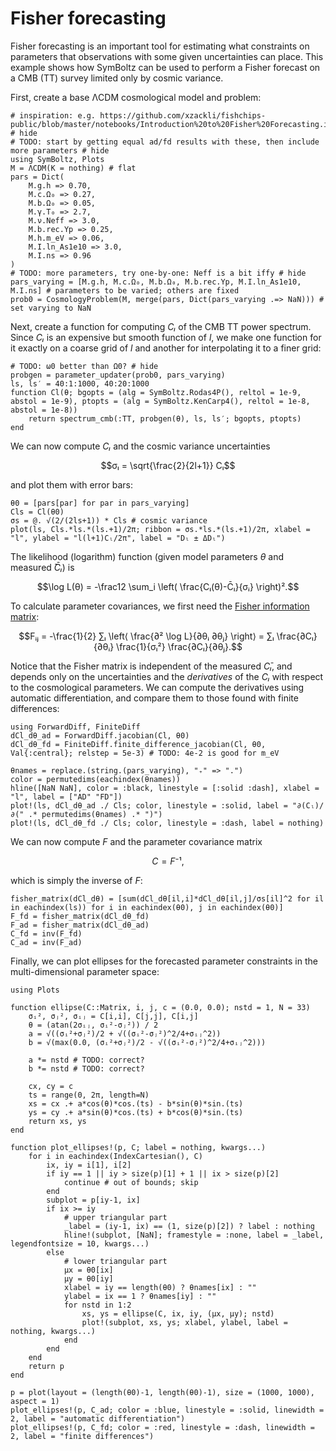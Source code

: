 # Fisher forecasting

Fisher forecasting is an important tool for estimating what constraints on parameters that observations with some given uncertainties can place.
This example shows how SymBoltz can be used to perform a Fisher forecast on a CMB (TT) survey limited only by cosmic variance.

First, create a base ΛCDM cosmological model and problem:
```@example forecast
# inspiration: e.g. https://github.com/xzackli/fishchips-public/blob/master/notebooks/Introduction%20to%20Fisher%20Forecasting.ipynb # hide
# TODO: start by getting equal ad/fd results with these, then include more parameters # hide
using SymBoltz, Plots
M = ΛCDM(K = nothing) # flat
pars = Dict(
    M.g.h => 0.70,
    M.c.Ω₀ => 0.27,
    M.b.Ω₀ => 0.05,
    M.γ.T₀ => 2.7,
    M.ν.Neff => 3.0,
    M.b.rec.Yp => 0.25,
    M.h.m_eV => 0.06,
    M.I.ln_As1e10 => 3.0,
    M.I.ns => 0.96
)
# TODO: more parameters, try one-by-one: Neff is a bit iffy # hide
pars_varying = [M.g.h, M.c.Ω₀, M.b.Ω₀, M.b.rec.Yp, M.I.ln_As1e10, M.I.ns] # parameters to be varied; others are fixed
prob0 = CosmologyProblem(M, merge(pars, Dict(pars_varying .=> NaN))) # set varying to NaN
```

Next, create a function for computing $Cₗ$ of the CMB TT power spectrum.
Since $Cₗ$ is an expensive but smooth function of $l$, we make one function for it exactly on a coarse grid of $l$ and another for interpolating it to a finer grid:
```@example forecast
# TODO: ω0 better than Ω0? # hide
probgen = parameter_updater(prob0, pars_varying)
ls, ls′ = 40:1:1000, 40:20:1000
function Cl(θ; bgopts = (alg = SymBoltz.Rodas4P(), reltol = 1e-9, abstol = 1e-9), ptopts = (alg = SymBoltz.KenCarp4(), reltol = 1e-8, abstol = 1e-8))
    return spectrum_cmb(:TT, probgen(θ), ls, ls′; bgopts, ptopts)
end
```
We can now compute $Cₗ$ and the cosmic variance uncertainties
```math
σₗ = \sqrt{\frac{2}{2l+1}} Cₗ
```
and plot them with error bars:
```@example forecast
θ0 = [pars[par] for par in pars_varying]
Cls = Cl(θ0)
σs = @. √(2/(2ls+1)) * Cls # cosmic variance
plot(ls, Cls.*ls.*(ls.+1)/2π; ribbon = σs.*ls.*(ls.+1)/2π, xlabel = "l", ylabel = "l(l+1)Cₗ/2π", label = "Dₗ ± ΔDₗ")
```
The likelihood (logarithm) function (given model parameters $θ$ and measured $̄\bar{C}ₗ$) is
```math
\log L(θ) = -\frac12 \sum_i \left( \frac{Cₗ(θ)-C̄ₗ}{σᵢ} \right)².
```
To calculate parameter covariances, we first need the [Fisher information matrix](https://en.wikipedia.org/wiki/Fisher_information):
```math
Fᵢⱼ = -\frac{1}{2} ∑ₗ \left⟨ \frac{∂² \log L}{∂θᵢ ∂θⱼ} \right⟩ = ∑ₗ \frac{∂Cₗ}{∂θᵢ} \frac{1}{σₗ²} \frac{∂Cₗ}{∂θⱼ}.
```
Notice that the Fisher matrix is independent of the measured $C̄ₗ$, and depends only on the uncertainties and the *derivatives* of the $Cₗ$ with respect to the cosmological parameters.
We can compute the derivatives using automatic differentiation, and compare them to those found with finite differences:
```@example forecast
using ForwardDiff, FiniteDiff
dCl_dθ_ad = ForwardDiff.jacobian(Cl, θ0)
dCl_dθ_fd = FiniteDiff.finite_difference_jacobian(Cl, θ0, Val{:central}; relstep = 5e-3) # TODO: 4e-2 is good for m_eV

θnames = replace.(string.(pars_varying), "₊" => ".")
color = permutedims(eachindex(θnames))
hline([NaN NaN], color = :black, linestyle = [:solid :dash], xlabel = "l", label = ["AD" "FD"])
plot!(ls, dCl_dθ_ad ./ Cls; color, linestyle = :solid, label = "∂(Cₗ)/∂(" .* permutedims(θnames) .* ")")
plot!(ls, dCl_dθ_fd ./ Cls; color, linestyle = :dash, label = nothing)
```
We can now compute $F$ and the parameter covariance matrix
```math
C = F⁻¹,
```
which is simply the inverse of $F$:
```@example forecast
fisher_matrix(dCl_dθ) = [sum(dCl_dθ[il,i]*dCl_dθ[il,j]/σs[il]^2 for il in eachindex(ls)) for i in eachindex(θ0), j in eachindex(θ0)]
F_fd = fisher_matrix(dCl_dθ_fd)
F_ad = fisher_matrix(dCl_dθ_ad)
C_fd = inv(F_fd)
C_ad = inv(F_ad)
```
Finally, we can plot ellipses for the forecasted parameter constraints in the multi-dimensional parameter space:
```@example forecast
using Plots

function ellipse(C::Matrix, i, j, c = (0.0, 0.0); nstd = 1, N = 33)
    σᵢ², σⱼ², σᵢⱼ = C[i,i], C[j,j], C[i,j]
    θ = (atan(2σᵢⱼ, σᵢ²-σⱼ²)) / 2
    a = √((σᵢ²+σⱼ²)/2 + √((σᵢ²-σⱼ²)^2/4+σᵢⱼ^2))
    b = √(max(0.0, (σᵢ²+σⱼ²)/2 - √((σᵢ²-σⱼ²)^2/4+σᵢⱼ^2)))

    a *= nstd # TODO: correct?
    b *= nstd # TODO: correct?

    cx, cy = c
    ts = range(0, 2π, length=N)
    xs = cx .+ a*cos(θ)*cos.(ts) - b*sin(θ)*sin.(ts)
    ys = cy .+ a*sin(θ)*cos.(ts) + b*cos(θ)*sin.(ts)
    return xs, ys
end

function plot_ellipses!(p, C; label = nothing, kwargs...)
    for i in eachindex(IndexCartesian(), C)
        ix, iy = i[1], i[2]
        if iy == 1 || iy > size(p)[1] + 1 || ix > size(p)[2]
            continue # out of bounds; skip
        end
        subplot = p[iy-1, ix]
        if ix >= iy
            # upper triangular part
            _label = (iy-1, ix) == (1, size(p)[2]) ? label : nothing
            hline!(subplot, [NaN]; framestyle = :none, label = _label, legendfontsize = 10, kwargs...)
        else
            # lower triangular part
            μx = θ0[ix]
            μy = θ0[iy]
            xlabel = iy == length(θ0) ? θnames[ix] : ""
            ylabel = ix == 1 ? θnames[iy] : ""
            for nstd in 1:2
                xs, ys = ellipse(C, ix, iy, (μx, μy); nstd)
                plot!(subplot, xs, ys; xlabel, ylabel, label = nothing, kwargs...)
            end
        end
    end
    return p
end

p = plot(layout = (length(θ0)-1, length(θ0)-1), size = (1000, 1000), aspect = 1)
plot_ellipses!(p, C_ad; color = :blue, linestyle = :solid, linewidth = 2, label = "automatic differentiation")
plot_ellipses!(p, C_fd; color = :red, linestyle = :dash, linewidth = 2, label = "finite differences")
```

